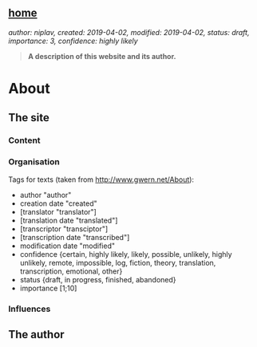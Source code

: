 [home](./index.md)
------------------

*author: niplav, created: 2019-04-02, modified: 2019-04-02, status: draft, importance: 3, confidence: highly likely*

> __A description of this website and its author.__

About
=====

The site
--------

### Content

### Organisation

Tags for texts (taken from http://www.gwern.net/About):
* author "author"
* creation date "created"
* [translator "translator"]
* [translation date "translated"]
* [transcriptor "transciptor"]
* [transcription date "transcribed"]
* modification date "modified"
* confidence {certain, highly likely, likely, possible, unlikely, highly unlikely, remote, impossible, log, fiction, theory, translation, transcription, emotional, other}
* status {draft, in progress, finished, abandoned}
* importance [1;10]

### Influences

The author
----------
